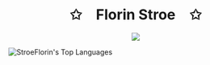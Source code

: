 <p align="center">
    <h1 align="center">✩&emsp;Florin Stroe&emsp;✩</h1>
</p>
<p align="center">
    <img src="https://stroe.dev/welcometomyprofile.svg">
</p>

![StroeFlorin's Top Languages](https://github-readme-stats.vercel.app/api/top-langs/?username=StroeFlorin&theme=gruvbox&show_icons=true&hide_border=true&layout=compact)

